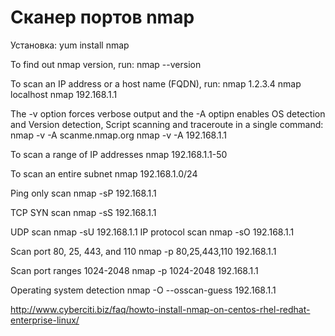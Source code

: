 # Сканер портов nmap

Установка: 
yum install nmap


To find out nmap version, run:
nmap --version


To scan an IP address or a host name (FQDN), run:
nmap 1.2.3.4
nmap localhost
nmap 192.168.1.1


The -v option forces verbose output and the -A optipn enables OS detection and Version detection, Script scanning and traceroute in a single command:
nmap -v -A scanme.nmap.org
nmap -v -A 192.168.1.1


To scan a range of IP addresses
nmap 192.168.1.1-50

To scan an entire subnet
nmap 192.168.1.0/24

Ping only scan
nmap -sP 192.168.1.1

TCP SYN scan
nmap -sS 192.168.1.1

UDP scan
nmap -sU 192.168.1.1
IP protocol scan
nmap -sO 192.168.1.1

Scan port 80, 25, 443, and 110
nmap -p 80,25,443,110 192.168.1.1

Scan port ranges 1024-2048
nmap -p 1024-2048 192.168.1.1

Operating system detection
nmap -O --osscan-guess 192.168.1.1


http://www.cyberciti.biz/faq/howto-install-nmap-on-centos-rhel-redhat-enterprise-linux/
